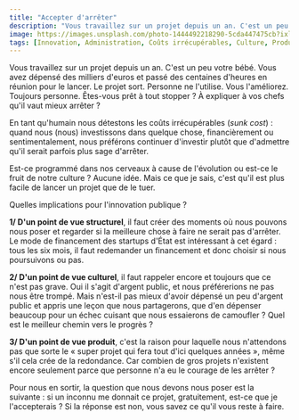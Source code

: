 ```yaml
---
title: "Accepter d'arrêter"
description: "Vous travaillez sur un projet depuis un an. C'est un peu votre bébé. Vous avez dépensé des milliers d'euros et passé des centaines d'heures en réunion pour le lancer. Le projet sort. Personne ne l'utilise."
image: https://images.unsplash.com/photo-1444492218290-5cda447475cb?ixlib=rb-1.2.1&ixid=eyJhcHBfaWQiOjEyMDd9&auto=format&fit=crop&w=1200&q=80
tags: [Innovation, Administration, Coûts irrécupérables, Culture, Produit]
---
```


Vous travaillez sur un projet depuis un an. C'est un peu votre bébé. Vous avez dépensé des milliers d'euros et passé des centaines d'heures en réunion pour le lancer. Le projet sort. Personne ne l'utilise. Vous l'améliorez. Toujours personne. Êtes-vous prêt à tout stopper ? À expliquer à vos chefs qu'il vaut mieux arrêter ?

En tant qu'humain nous détestons les coûts irrécupérables (_sunk cost_) : quand nous (nous) investissons dans quelque chose, financièrement ou sentimentalement, nous préférons continuer d'investir plutôt que d'admettre qu'il serait parfois plus sage d'arrêter.

Est-ce programmé dans nos cerveaux à cause de l'évolution ou est-ce le fruit de notre culture ? Aucune idée. Mais ce que je sais, c'est qu'il est plus facile de lancer un projet que de le tuer.

Quelles implications pour l'innovation publique ?

**1/ D'un point de vue structurel**, il faut créer des moments où nous pouvons nous poser et regarder si la meilleure chose à faire ne serait pas d'arrêter. Le mode de financement des startups d'État est intéressant à cet égard : tous les six mois, il faut redemander un financement et donc choisir si nous poursuivons ou pas.

**2/ D'un point de vue culturel**, il faut rappeler encore et toujours que ce n'est pas grave. Oui il s'agit d'argent public, et nous préférerions ne pas nous être trompé. Mais n'est-il pas mieux d'avoir dépensé un peu d'argent public et appris une leçon que nous partagerons, que d'en dépenser beaucoup pour un échec cuisant que nous essaierons de camoufler ? Quel est le meilleur chemin vers le progrès ?

**3/ D'un point de vue produit**, c'est la raison pour laquelle nous n'attendons pas que sorte le « super projet qui fera tout d'ici quelques années », même s'il cela crée de la redondance. Car combien de gros projets n'existent encore seulement parce que personne n'a eu le courage de les arrêter ?

Pour nous en sortir, la question que nous devons nous poser est la suivante : si un inconnu me donnait ce projet, gratuitement, est-ce que je l'accepterais ? Si la réponse est non, vous savez ce qu'il vous reste à faire.
